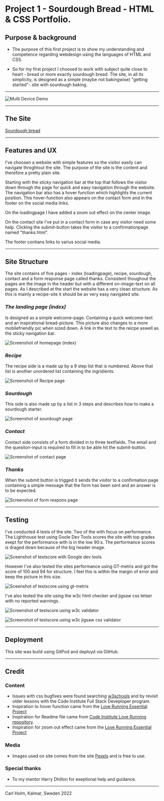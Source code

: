 # Project 1 - Sourdough Bread - HTML & CSS Portfolio.

## Purpose & background

* The purpose of this first project is to show my understanding and competence regarding webdesign using the languages of HTML and CSS. 

* So for my first project I choosed to work with subject quite close to heart - bread or more exactly sourdough bread.
The site, in all its simplicity, is designed as a simple (maybe not bakingwise) "getting started"- site with sourdough baking. 

***

![Multi Device Demo](assets/images-readme/sourdough-mockup.png)

***

## The Site
[Sourdough bread](https://callee84.github.io/surdegen/index.html)

***

## Features and UX
I've choosen a website with simple features so the visitor easily can navigate throghtout the site. The purpose of the site is the content and therefore a pretty plain site.

Starting with the sticky navigation bar at the top that follows the visitor down through the page for quick and easy navigation through the website. The navigation bar also has a hover function which highlights the current position. This hover-function also appears on the contact form and in the footer on the social media links.

On the loadingpage I have added a zoom out effect on the center image. 

On the contact site I've put in a contact form in case any visitor need some help. Clicking the submit-button takes the visitor to a confirmationpage named "thanks.html".

The footer contians links to varius social media. 

***

## Site Structure
The site contains of five pages - index (loadingpage), recipe, sourdough, contact and a form response page called thanks.
Consistent thoughout the pages are the image in the header but with a different on-image-text on all pages.
As I described at the start the website has a very clean structure. As this is mainly a recipe-site it should be av very easy navigated site. 

### *The landing page (index)*
Is designed as a simple welcome-page. Containing a quick welcome-text and an inspirational bread-picture. This picture also changes to a more mobilefriendly pic when sized down. A link in the text to the reicpe aswell as the sticky navigation bar.

![Screenshot of homepage (index)](assets/images-readme/screen-index.png)

### *Recipe*
The recipe side is a made up by a 9 step list that is numbered. Above that list is another unordered list containing the ingridients. 

![Screenshot of Recipe page](/assets/images-readme/screen-recipe.png)

### *Sourdough*
This side is also made up by a list in 3 steps and describes how to make a sourdough starter. 

![Screenshot of sourdough page](/assets/images-readme/screen-sourdough.png)

### *Contact*
Contact side consists of a form divided in to three textfields. The email and the quesiton-input is required to fill in to be able hit the submit-button.

![Screenshot of contact page](/assets/images-readme/screen-contact.png)

### *Thanks*
When the submit button is trigged it sends the visitor to a confirmation page containing a simple message that the form has been sent and an answer is to be expected.

![Screenshot of form respons page](/assets/images-readme/screen-thanks.png)

***

## Testing
I've conducted 4 tests of the site. Two of the with focus on performance. 
The Lighthouse test using Goole Dev Tools scores the site with top grades exept for the performance with is in the low 90:s. The performance scores is draged down because of the big header image. 

![Sceenshot of testscore with Google dev tools](/assets/images-readme/performance-lighthouse-sourdough.jpeg)

However I've also tested the sites performance using GT-metrix and got the score of 100 and 94 for structure. I feel this is within the margin of error and keep the picture in this size.

![Sceenshot of testscore using gt-metrix](/assets/images-readme/performance-gtmetrix-sourdough.jpeg)

I've also tested the site using the w3c html checker and jigsaw css tetser with no reported warnings.

![Screenshot of testscore using w3c validator](/assets/images-readme/screen-w3c.png)

![Screenshot of testscore using w3c jigsaw css validator](/assets/images-readme/w3c-css.png)

***

## Deployment
This site was build using GitPod and deployd via GitHub.

***

## Credit

### Content
* Issues with css bugfixes were found searching [w3schools](https://www.w3schools.com/) and by revisit older lessons with the Code Institute Full Stack Deveploper program.
* Inspiration to hover function came from the [Love Running Essential Project](https://callee84.github.io/love-running/)
* Inspiration for Readme file came from [Code Institute Love Running repository](https://github.com/Code-Institute-Solutions/readme-template). 
* Inspiration for zoom out effect came from the [Love Running Essential Project](https://callee84.github.io/love-running/)


### Media
* Images used on site comes from the site [Pexels](https://www.pexels.com/) and is free to use.

### Special thanks
* To my mentor Harry Dhillon for exeptional help and guidance.

***

Carl Holm,
Kalmar, Sweden 
2022
